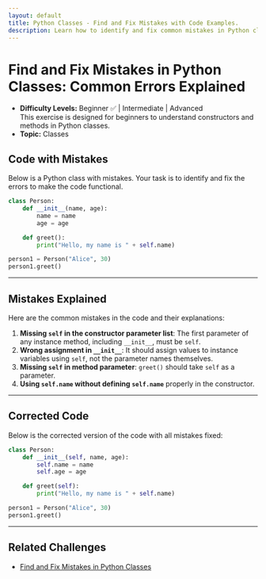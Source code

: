 ```yaml
---
layout: default
title: Python Classes - Find and Fix Mistakes with Code Examples.
description: Learn how to identify and fix common mistakes in Python classes with this step-by-step guide. Perfect for beginners to understand constructors, instance variables, and methods in object-oriented programming.
---
```


# Find and Fix Mistakes in Python Classes: Common Errors Explained

- **Difficulty Levels:** Beginner ✅ | Intermediate | Advanced  
  This exercise is designed for beginners to understand constructors and methods in Python classes.
- **Topic:** Classes

## **Code with Mistakes**  
Below is a Python class with mistakes. Your task is to identify and fix the errors to make the code functional.
```python
class Person:
    def __init__(name, age):
        name = name
        age = age

    def greet():
        print("Hello, my name is " + self.name)

person1 = Person("Alice", 30)
person1.greet()
```

---

## **Mistakes Explained**  
Here are the common mistakes in the code and their explanations:
1. **Missing `self` in the constructor parameter list**: The first parameter of any instance method, including `__init__`, must be `self`.
2. **Wrong assignment in `__init__`**: It should assign values to instance variables using `self`, not the parameter names themselves.
3. **Missing `self` in method parameter**: `greet()` should take `self` as a parameter.
4. **Using `self.name` without defining `self.name`** properly in the constructor.

---

## **Corrected Code**  
Below is the corrected version of the code with all mistakes fixed:
```python
class Person:
    def __init__(self, name, age):
        self.name = name
        self.age = age

    def greet(self):
        print("Hello, my name is " + self.name)

person1 = Person("Alice", 30)
person1.greet()
```

---

## Related Challenges

- [Find and Fix Mistakes in Python Classes](../find-fix-mistakes-classes.md)